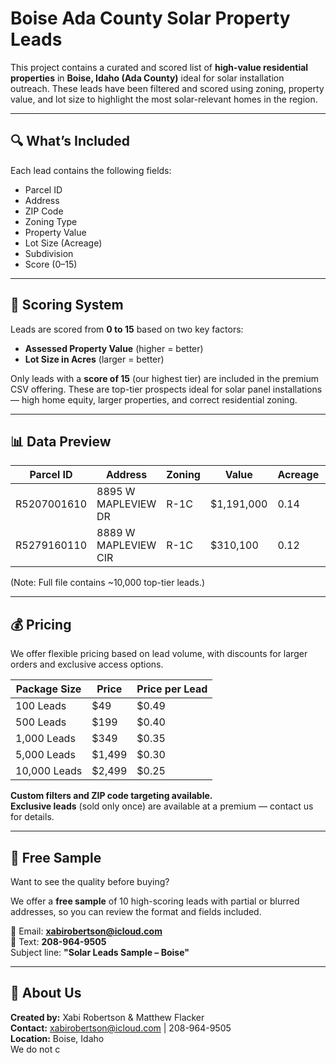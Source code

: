 # Boise Ada County Solar Property Leads

This project contains a curated and scored list of **high-value residential properties** in **Boise, Idaho (Ada County)** ideal for solar installation outreach. These leads have been filtered and scored using zoning, property value, and lot size to highlight the most solar-relevant homes in the region.

---

## 🔍 What’s Included

Each lead contains the following fields:

- Parcel ID  
- Address  
- ZIP Code  
- Zoning Type  
- Property Value  
- Lot Size (Acreage)  
- Subdivision  
- Score (0–15)

---

## 🧠 Scoring System

Leads are scored from **0 to 15** based on two key factors:

- **Assessed Property Value** (higher = better)
- **Lot Size in Acres** (larger = better)

Only leads with a **score of 15** (our highest tier) are included in the premium CSV offering. These are top-tier prospects ideal for solar panel installations — high home equity, larger properties, and correct residential zoning.

---

## 📊 Data Preview

| Parcel ID   | Address             | Zoning | Value   | Acreage | Score |
|-------------|---------------------|--------|---------|---------|-------|
| R5207001610 | 8895 W MAPLEVIEW DR | R-1C   | $1,191,000 | 0.14    | 15    |
| R5279160110 | 8889 W MAPLEVIEW CIR| R-1C   | $310,100  | 0.12    | 15    |

(Note: Full file contains ~10,000 top-tier leads.)

---

## 💰 Pricing

We offer flexible pricing based on lead volume, with discounts for larger orders and exclusive access options.

| Package Size | Price   | Price per Lead |
|--------------|---------|----------------|
| 100 Leads    | $49     | $0.49          |
| 500 Leads    | $199    | $0.40          |
| 1,000 Leads  | $349    | $0.35          |
| 5,000 Leads  | $1,499  | $0.30          |
| 10,000 Leads | $2,499  | $0.25          |

**Custom filters and ZIP code targeting available.**  
**Exclusive leads** (sold only once) are available at a premium — contact us for details.

---

## 🎁 Free Sample

Want to see the quality before buying?

We offer a **free sample** of 10 high-scoring leads with partial or blurred addresses, so you can review the format and fields included.

📧 Email: **xabirobertson@icloud.com**  
📱 Text: **208-964-9505**  
Subject line: **"Solar Leads Sample – Boise"**

---

## 👥 About Us

**Created by:** Xabi Robertson & Matthew Flacker  
**Contact:** xabirobertson@icloud.com | 208-964-9505  
**Location:** Boise, Idaho  
We do not c
